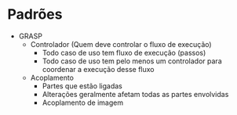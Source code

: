 Padrões
===


- GRASP
	- Controlador (Quem deve controlar o fluxo de execução)
		- Todo caso de uso tem fluxo de execução (passos)
		- Todo caso de uso tem pelo menos um controlador para coordenar a execução desse fluxo
	- Acoplamento
		- Partes que estão ligadas
		- Alterações geralmente afetam todas as partes envolvidas
		- Acoplamento de imagem	
